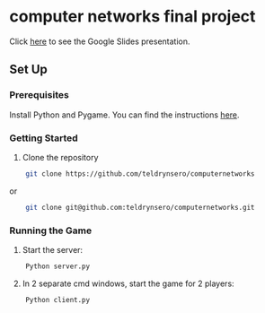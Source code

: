 # computer networks final project
Click [here](https://docs.google.com/presentation/d/1eAYlhBzkZTYqPcSjvtXfGA_8Tox8LZfnNQafnGsdlS0/edit?usp=sharing) to see the Google Slides presentation.

## Set Up 

### Prerequisites
Install Python and Pygame. You can find the instructions [here](https://www.pygame.org/news).

### Getting Started 

1. Clone the repository

```bash
    git clone https://github.com/teldrynsero/computernetworks
``` 

or

```bash
    git clone git@github.com:teldrynsero/computernetworks.git
```

### Running the Game

1. Start the server:
```bash
    Python server.py
```

2. In 2 separate cmd windows, start the game for 2 players:
```bash
    Python client.py
```
